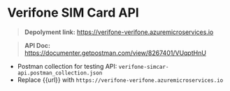 # Verifone SIM Card API

> **Depolyment link:** https://verifone-verifone.azuremicroservices.io

> **API Doc:** https://documenter.getpostman.com/view/8267401/VUqptHnU

- Postman collection for testing API: `verifone-simcar-api.postman_collection.json`
- Replace {{url}} with `https://verifone-verifone.azuremicroservices.io`
